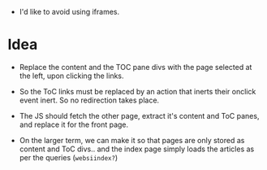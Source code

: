
- I'd like to avoid using iframes.
# Idea
- Replace the content and the TOC pane divs with the page selected at the left, upon clicking the links.

- So the ToC links must be replaced by an action that inerts their onclick event inert. So no redirection takes place.

- The JS should fetch the other page, extract it's content and ToC panes, and replace it for the front page.


- On the larger term, we can make it so that pages are only stored as content and ToC divs.. and the index page simply loads the articles as per the queries (`websiindex?`)